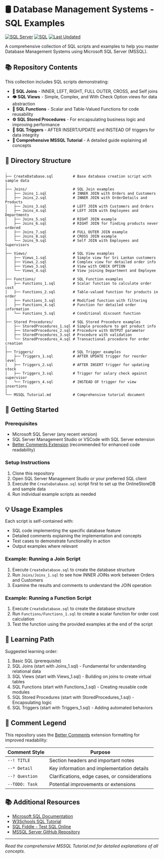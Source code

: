 # 🛢️ Database Management Systems - SQL Examples

[![SQL Server](https://img.shields.io/badge/SQL%20Server-CC2927?style=for-the-badge&logo=microsoft-sql-server&logoColor=white)](https://www.microsoft.com/en-us/sql-server)
[![SQL](https://img.shields.io/badge/SQL-4479A1?style=for-the-badge&logo=sql&logoColor=white)](https://en.wikipedia.org/wiki/SQL)
[![Last Updated](https://img.shields.io/badge/Last%20Updated-April%202025-brightgreen?style=for-the-badge)](https://github.com/yourusername/dbms-sql-examples)

A comprehensive collection of SQL scripts and examples to help you master Database Management Systems using Microsoft SQL Server (MSSQL).

## 📚 Repository Contents

This collection includes SQL scripts demonstrating:

- **🔄 SQL Joins** - INNER, LEFT, RIGHT, FULL OUTER, CROSS, and Self joins
- **👁️ SQL Views** - Simple, Complex, and With Check Option views for data abstraction
- **🧮 SQL Functions** - Scalar and Table-Valued Functions for code reusability
- **⚙️ SQL Stored Procedures** - For encapsulating business logic and improving performance
- **🔔 SQL Triggers** - AFTER INSERT/UPDATE and INSTEAD OF triggers for data integrity
- **📖 Comprehensive MSSQL Tutorial** - A detailed guide explaining all concepts

## 📂 Directory Structure

```
.
├── CreateDatabase.sql         # Base database creation script with sample data
│
├── Joins/                     # SQL Join examples
│   ├── Joins_1.sql            # INNER JOIN with Orders and Customers
│   ├── Joins_2.sql            # INNER JOIN with OrderDetails and Products
│   ├── Joins_3.sql            # LEFT JOIN with Customers and Orders
│   ├── Joins_4.sql            # LEFT JOIN with Employees and Departments
│   ├── Joins_5.sql            # RIGHT JOIN example
│   ├── Joins_6.sql            # RIGHT JOIN for finding products never ordered
│   ├── Joins_7.sql            # FULL OUTER JOIN example
│   ├── Joins_8.sql            # CROSS JOIN example
│   └── Joins_9.sql            # Self JOIN with Employees and Supervisors
│
├── Views/                     # SQL View examples
│   ├── Views_1.sql            # Simple view for Sri Lankan customers
│   ├── Views_2.sql            # Complex view for detailed order info
│   ├── Views_3.sql            # View with CHECK OPTION
│   └── Views_4.sql            # View joining Department and Employee
│
├── Functions/                 # SQL Function examples
│   ├── Functions_1.sql        # Scalar function to calculate order cost
│   ├── Functions_2.sql        # Table-valued function for products in order
│   ├── Functions_3.sql        # Modified function with filtering
│   ├── Functions_4.sql        # Function for detailed order information
│   └── Functions_5.sql        # Conditional discount function
│
├── Stored Procedures/         # SQL Stored Procedure examples
│   ├── StoredProcedures_1.sql # Simple procedure to get product info
│   ├── StoredProcedures_2.sql # Procedure with OUTPUT parameter
│   ├── StoredProcedures_3.sql # Procedure with validation
│   └── StoredProcedures_4.sql # Transactional procedure for order creation
│
├── Triggers/                  # SQL Trigger examples
│   ├── Triggers_1.sql         # AFTER UPDATE trigger for reorder level
│   ├── Triggers_2.sql         # AFTER INSERT trigger for updating stock
│   ├── Triggers_3.sql         # Trigger for salary check against supervisor
│   └── Triggers_4.sql         # INSTEAD OF trigger for view insertions
│
└── MSSQL Tutorial.md          # Comprehensive tutorial document
```

## 🚀 Getting Started

### Prerequisites

- Microsoft SQL Server (any recent version)
- SQL Server Management Studio or VSCode with SQL Server extension
- [Better Comments Extension](https://marketplace.visualstudio.com/items?itemName=aaron-bond.better-comments) (recommended for enhanced code readability)

### Setup Instructions

1. Clone this repository
2. Open SQL Server Management Studio or your preferred SQL client
3. Execute the `CreateDatabase.sql` script first to set up the OnlineStoreDB and sample data
4. Run individual example scripts as needed

## 💡 Usage Examples

Each script is self-contained with:
- SQL code implementing the specific database feature
- Detailed comments explaining the implementation and concepts
- Test cases to demonstrate functionality in action
- Output examples where relevant

### Example: Running a Join Script

1. Execute `CreateDatabase.sql` to create the database structure
2. Run `Joins/Joins_1.sql` to see how INNER JOINs work between Orders and Customers
3. Examine the results and comments to understand the JOIN operation

### Example: Running a Function Script

1. Execute `CreateDatabase.sql` to create the database structure
2. Run `Functions/Functions_1.sql` to create a scalar function for order cost calculation
3. Test the function using the provided examples at the end of the script

## 🧠 Learning Path

Suggested learning order:

1. Basic SQL (prerequisite)
2. SQL Joins (start with Joins_1.sql) - Fundamental for understanding relational data
3. SQL Views (start with Views_1.sql) - Building on joins to create virtual tables
4. SQL Functions (start with Functions_1.sql) - Creating reusable code modules
5. SQL Stored Procedures (start with StoredProcedures_1.sql) - Encapsulating logic
6. SQL Triggers (start with Triggers_1.sql) - Adding automated behaviors

## 📝 Comment Legend

This repository uses the [Better Comments](https://marketplace.visualstudio.com/items?itemName=aaron-bond.better-comments) extension formatting for improved readability:

| Comment Style | Purpose |
|---------------|---------|
| `--! TITLE` | Section headers and important notes |
| `--* Detail` | Key information and implementation details |
| `--? Question` | Clarifications, edge cases, or considerations |
| `--TODO: Task` | Potential improvements or extensions |

## 📚 Additional Resources

- [Microsoft SQL Documentation](https://docs.microsoft.com/en-us/sql/)
- [W3Schools SQL Tutorial](https://www.w3schools.com/sql/)
- [SQL Fiddle - Test SQL Online](http://sqlfiddle.com/)
- [MSSQL Server GitHub Repository](https://github.com/microsoft/mssql-server)

---

*Read the comprehensive MSSQL Tutorial.md for detailed explanations of all concepts.*